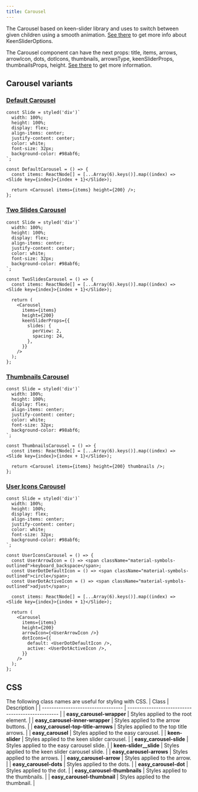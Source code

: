 ```yaml
---
title: Carousel
---
```


The Carousel based on keen-slider library and uses to switch between given children using a smooth animation. [See there](https://keen-slider.io/docs#options) to get more info about KeenSliderOptions.

The Carousel component can have the next props: title, items, arrows, arrowIcon, dots, dotIcons, thumbnails, arrowsType, keenSliderProps, thumbnailsProps, height. [See there](/storybook/?path=/docs/core-carousel--docs) to get more information.

## Carousel variants

### [Default Carousel](/storybook/?path=/story/core-carousel--default-carousel)

```tsx
const Slide = styled('div')`
  width: 100%;
  height: 100%;
  display: flex;
  align-items: center;
  justify-content: center;
  color: white;
  font-size: 32px;
  background-color: #98abf6;
`;

const DefaultCarousel = () => {
  const items: ReactNode[] = [...Array(6).keys()].map((index) => <Slide key={index}>{index + 1}</Slide>);

  return <Carousel items={items} height={200} />;
};
```

### [Two Slides Carousel](/storybook/?path=/story/core-carousel--two-slides-carousel)

```tsx
const Slide = styled('div')`
  width: 100%;
  height: 100%;
  display: flex;
  align-items: center;
  justify-content: center;
  color: white;
  font-size: 32px;
  background-color: #98abf6;
`;

const TwoSlidesCarousel = () => {
  const items: ReactNode[] = [...Array(6).keys()].map((index) => <Slide key={index}>{index + 1}</Slide>);

  return (
    <Carousel
      items={items}
      height={200}
      keenSliderProps={{
        slides: {
          perView: 2,
          spacing: 24,
        },
      }}
    />
  );
};
```

### [Thumbnails Carousel](/storybook/?path=/story/core-carousel--thumbnails-carousel)

```tsx
const Slide = styled('div')`
  width: 100%;
  height: 100%;
  display: flex;
  align-items: center;
  justify-content: center;
  color: white;
  font-size: 32px;
  background-color: #98abf6;
`;

const ThumbnailsCarousel = () => {
  const items: ReactNode[] = [...Array(6).keys()].map((index) => <Slide key={index}>{index + 1}</Slide>);

  return <Carousel items={items} height={200} thumbnails />;
};
```

### [User Icons Carousel](/storybook/?path=/story/core-carousel--user-icons-carousel)

```tsx
const Slide = styled('div')`
  width: 100%;
  height: 100%;
  display: flex;
  align-items: center;
  justify-content: center;
  color: white;
  font-size: 32px;
  background-color: #98abf6;
`;

const UserIconsCarousel = () => {
  const UserArrowIcon = () => <span className="material-symbols-outlined">keyboard_backspace</span>;
  const UserDotDefaultIcon = () => <span className="material-symbols-outlined">circle</span>;
  const UserDotActiveIcon = () => <span className="material-symbols-outlined">adjust</span>;

  const items: ReactNode[] = [...Array(6).keys()].map((index) => <Slide key={index}>{index + 1}</Slide>);

  return (
    <Carousel
      items={items}
      height={200}
      arrowIcon={<UserArrowIcon />}
      dotIcons={{
        default: <UserDotDefaultIcon />,
        active: <UserDotActiveIcon />,
      }}
    />
  );
};
```

## CSS
The following class names are useful for styling with CSS.
| Class                              | Description                                       |
| ---------------------------------- | ------------------------------------------------- |
| **easy_carousel-wrapper**          | Styles applied to the root element.               |
| **easy_carousel-inner-wrapper**    | Styles applied to the arrow buttons.              |
| **easy_carousel-top-title-arrows** | Styles applied to the top title arrows.           |
| **easy_carousel**                  | Styles applied to the easy carousel.              |
| **keen-slider**                    | Styles applied to the keen slider carousel.       |
| **easy_carousel-slide**            | Styles applied to the easy carousel slide.        |
| **keen-slider__slide**             | Styles applied to the keen slider carousel slide. |
| **easy_carousel-arrows**           | Styles applied to the arrows.                     |
| **easy_carousel-arrow**            | Styles applied to the arrow.                      |
| **easy_carousel-dots**             | Styles applied to the dots.                       |
| **easy_carousel-dot**              | Styles applied to the dot.                        |
| **easy_carousel-thumbnails**       | Styles applied to the thumbnails.                 |
| **easy_carousel-thumbnail**        | Styles applied to the thumbnail.                  |
